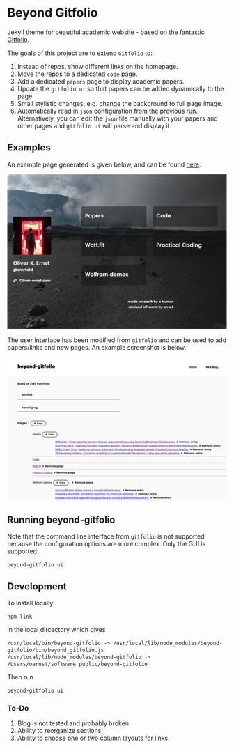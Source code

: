 # Beyond Gitfolio 

Jekyll theme for beautiful academic website - based on the fantastic [Gitfolio](https://imfunniee.github.io/gitfolio/).

The goals of this project are to extend `Gitfolio` to:
1. Instead of repos, show different links on the homepage.
2. Move the repos to a dedicated `code` page.
3. Add a dedicated `papers` page to display academic papers.
4. Update the `gitfolio ui` so that papers can be added dynamically to the page.
5. Small stylistic changes, e.g. change the background to full page image.
6. Automatically read in `json` configuration from the previous run. Alternatively, you can edit the `json` file manually with your papers and other pages and `gitfolio ui` will parse and display it.

## Examples

An example page generated is given below, and can be found [here](oliver-ernst.com).

<img src="example.png" alt="drawing" width="600"/>

The user interface has been modified from `gitfolio` and can be used to add papers/links and new pages. An example screenshot is below.

<img src="ui.png" alt="drawing" width="600"/>

## Running beyond-gitfolio

Note that the command line interface from `gitfolio` is not supported because the configuration options are more complex. Only the GUI is supported:
```
beyond-gitfolio ui
```

## Development

To install locally:
```
npm link
```
in the local dircectory which gives
```
/usr/local/bin/beyond-gitfolio -> /usr/local/lib/node_modules/beyond-gitfolio/bin/beyond_gitfolio.js
/usr/local/lib/node_modules/beyond-gitfolio -> /Users/oernst/software_public/beyond-gitfolio
```

Then run
```
beyond-gitfolio ui
```

### To-Do

1. Blog is not tested and probably broken.
2. Ability to reorganize sections.
3. Ability to choose one or two column layouts for links.